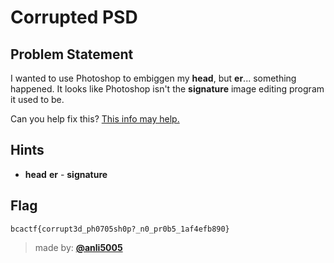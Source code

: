 # Corrupted PSD

## Problem Statement
I wanted to use Photoshop to embiggen my **head**, but **er**... something happened. It looks like Photoshop isn't the **signature** image editing program it used to be.

Can you help fix this? [This info may help.](https://www.adobe.com/devnet-apps/photoshop/fileformatashtml)

## Hints
* **head** **er** - **signature**

## Flag
`bcactf{corrupt3d_ph0705sh0p?_n0_pr0b5_1af4efb890}`

> made by: [**@anli5005**](https://anli5005.rocks)
